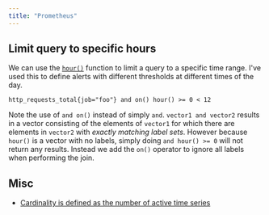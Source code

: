 ```yaml
---
title: "Prometheus"
---
```


## Limit query to specific hours

We can use the
[`hour()`](https://prometheus.io/docs/prometheus/latest/querying/functions/#hour)
function to limit a query to a specific time range. I've used this to define
alerts with different thresholds at different times of the day.

```
http_requests_total{job="foo"} and on() hour() >= 0 < 12
```

Note the use of `and on()` instead of simply `and`. `vector1 and vector2`
results in a vector consisting of the elements of `vector1` for which there are
elements in `vector2` with _exactly matching label sets_. However because
`hour()` is a vector with no labels, simply doing `and hour() >= 0` will not
return any results. Instead we add the `on()` operator to ignore all labels
when performing the join.

## Misc

- [Cardinality is defined as the number of active time series](https://stackoverflow.com/questions/46373442/how-dangerous-are-high-cardinality-labels-in-prometheus/69167162#69167162)
